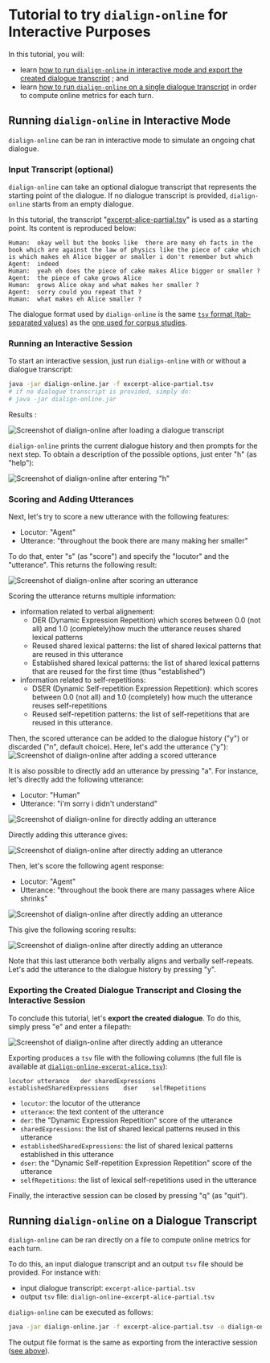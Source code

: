 # Tutorial to try `dialign-online` for Interactive Purposes

In this tutorial, you will:
- learn [how to run `dialign-online` in interactive mode and export the created dialogue transcript](#running-dialign-online-in-interactive-mode) ; and
- learn [how to run `dialign-online` on a single dialogue transcript](#running-dialign-online-on-a-dialogue-transcript) 
  in order to compute online metrics for each turn.
  
## Running `dialign-online` in Interactive Mode
`dialign-online` can be ran in interactive mode to simulate an ongoing chat dialogue.

### Input Transcript (optional)
`dialign-online` can take an optional dialogue transcript that represents the
starting point of the dialogue. If no dialogue transcript is provided, `dialign-online`
starts from an empty dialogue.

In this tutorial, the transcript "[excerpt-alice-partial.tsv](excerpt-alice-partial.tsv)" 
is used as a starting point. Its content is reproduced below:
```tsv
Human:	okay well but the books like  there are many eh facts in the book which are against the law of physics like the piece of cake which is which makes eh Alice bigger or smaller i don't remember but which
Agent:	indeed
Human:	yeah eh does the piece of cake makes Alice bigger or smaller ?
Agent:	the piece of cake grows Alice
Human:	grows Alice okay and what makes her smaller ?
Agent:	sorry could you repeat that ?
Human:	what makes eh Alice smaller ?
```

The dialogue format used by `dialign-online` is the same
[`tsv` format (tab-separated values)](https://en.wikipedia.org/wiki/Tab-separated_values)
as the [one used for corpus studies](../dialign-online/README.md#input-format).

### Running an Interactive Session
To start an interactive session, just run `dialign-online` with or without a dialogue
transcript:
```bash
java -jar dialign-online.jar -f excerpt-alice-partial.tsv
# if no dialogue transcript is provided, simply do:
# java -jar dialign-online.jar
```

Results :

![Screenshot of `dialign-online` after loading a dialogue transcript](screenshots/01.png)

`dialign-online` prints the current dialogue history and then prompts for the next
step. To obtain a description of the possible options, just enter "h" (as "help"):

![Screenshot of `dialign-online` after entering "h"](screenshots/02.png)

### Scoring and Adding Utterances

Next, let's try to score a new utterance with the following features:
- Locutor: "Agent"
- Utterance: "throughout the book there are many making her smaller"

To do that, enter "s" (as "score") and specify the "locutor" and the "utterance".
This returns the following result:

![Screenshot of `dialign-online` after scoring an utterance](screenshots/03-2.png)

Scoring the utterance returns multiple information:
- information related to verbal alignement:
   + DER (Dynamic Expression Repetition) which scores between 0.0 (not all) and 
     1.0 (completely)how much the utterance reuses shared lexical patterns
   + Reused shared lexical patterns: the list of shared lexical patterns that
     are reused in this utterance
   + Established shared lexical patterns: the list of shared lexical patterns that
     are reused for the first time (thus "established")
- information related to self-repetitions:
   + DSER (Dynamic Self-repetition Expression Repetition):  which scores between 0.0 (not all) and 
     1.0 (completely) how much the utterance reuses self-repetitions
   + Reused self-repetition patterns: the list of self-repetitions that are reused in
     this utterance.
     
Then, the scored utterance can be added to the dialogue history ("y") or 
discarded ("n", default choice). Here, let's add the utterance ("y"):
![Screenshot of `dialign-online` after adding a scored utterance](screenshots/04.png)

It is also possible to directly add an utterance by pressing "a". For instance,
let's directly add the following utterance:
- Locutor: "Human"
- Utterance: "i'm sorry i didn't understand"

![Screenshot of `dialign-online` for directly adding an utterance](screenshots/05.png)

Directly adding this utterance gives:

![Screenshot of `dialign-online` after directly adding an utterance](screenshots/06.png)

Then, let's score the following agent response:
- Locutor: "Agent"
- Utterance: "throughout the book there are many passages where Alice shrinks"

![Screenshot of `dialign-online` after directly adding an utterance](screenshots/07-1.png)

This give the following scoring results:

![Screenshot of `dialign-online` after directly adding an utterance](screenshots/07-2.png)

Note that this last utterance both verbally aligns and verbally self-repeats.
Let's add the utterance to the dialogue history by pressing "y".

### Exporting the Created Dialogue Transcript and Closing the Interactive Session

To conclude this tutorial, let's **export the created dialogue**. To do this, simply
press "e" and enter a filepath:

![Screenshot of `dialign-online` after directly adding an utterance](screenshots/08-2.png)

Exporting produces a `tsv` file with the following columns (the full file is available at 
[`dialign-online-excerpt-alice.tsv`](dialign-online-excerpt-alice.tsv)):
```tsv
locutor	utterance	der	sharedExpressions	establishedSharedExpressions	dser	selfRepetitions
```
- `locutor`: the locutor of the utterance
- `utterance`: the text content of the utterance
- `der`: the "Dynamic Expression Repetition" score of the utterance
- `sharedExpressions`: the list of shared lexical patterns reused in this utterance
- `establishedSharedExpressions`: the list of shared lexical patterns established in 
                                  this utterance
- `dser`: the "Dynamic Self-repetition Expression Repetition" score of the utterance
- `selfRepetitions`: the list of lexical self-repetitions used in the utterance

Finally, the interactive session can be closed by pressing "q" (as "quit").

## Running `dialign-online` on a Dialogue Transcript
`dialign-online` can be ran directly on a file to compute online metrics for each 
turn.

To do this, an input dialogue transcript and an output `tsv` file should be provided.
For instance with:
- input dialogue transcript: `excerpt-alice-partial.tsv`
- output `tsv` file: `dialign-online-excerpt-alice-partial.tsv`

`dialign-online` can be executed as follows:
```bash
java -jar dialign-online.jar -f excerpt-alice-partial.tsv -o dialign-online-excerpt-alice-partial.tsv
```

The output file format is the same as exporting from the interactive session 
([see above](#exporting-the-created-dialogue-transcript-and-closing-the-interactive-session)).
